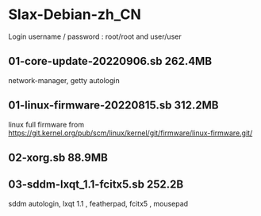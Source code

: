 # Slax-Debian-zh_CN

Login username / password : root/root and user/user

## 01-core-update-20220906.sb   262.4MB

network-manager, getty autologin

## 01-linux-firmware-20220815.sb    312.2MB

linux full firmware from <a>https://git.kernel.org/pub/scm/linux/kernel/git/firmware/linux-firmware.git/</a>

## 02-xorg.sb   88.9MB

## 03-sddm-lxqt_1.1-fcitx5.sb  252.2B

sddm autologin, lxqt 1.1 , featherpad, fcitx5 , mousepad
